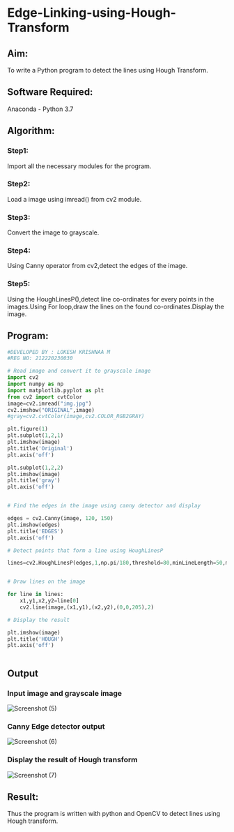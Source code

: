 # Edge-Linking-using-Hough-Transform
## Aim:
To write a Python program to detect the lines using Hough Transform.

## Software Required:
Anaconda - Python 3.7

## Algorithm:
### Step1:
Import all the necessary modules for the program.

### Step2:
Load a image using imread() from cv2 module.

### Step3:
Convert the image to grayscale.

### Step4:
Using Canny operator from cv2,detect the edges of the image.

### Step5:
Using the HoughLinesP(),detect line co-ordinates for every points in the images.Using For loop,draw the lines on the found co-ordinates.Display the image.

## Program:
```Python
#DEVELOPED BY : LOKESH KRISHNAA M
#REG NO: 212220230030

# Read image and convert it to grayscale image
import cv2
import numpy as np
import matplotlib.pyplot as plt
from cv2 import cvtColor
image=cv2.imread("img.jpg")
cv2.imshow("ORIGINAL",image)
#gray=cv2.cvtColor(image,cv2.COLOR_RGB2GRAY)

plt.figure(1)
plt.subplot(1,2,1)
plt.imshow(image)
plt.title('Original')
plt.axis('off')

plt.subplot(1,2,2)
plt.imshow(image)
plt.title('gray')
plt.axis('off')


# Find the edges in the image using canny detector and display

edges = cv2.Canny(image, 120, 150)
plt.imshow(edges)
plt.title('EDGES')
plt.axis('off')

# Detect points that form a line using HoughLinesP

lines=cv2.HoughLinesP(edges,1,np.pi/180,threshold=80,minLineLength=50,maxLineGap=250)


# Draw lines on the image

for line in lines:
    x1,y1,x2,y2=line[0]
    cv2.line(image,(x1,y1),(x2,y2),(0,0,205),2)

# Display the result

plt.imshow(image)
plt.title('HOUGH')
plt.axis('off')



```


## Output

### Input image and grayscale image
![Screenshot (5)](https://user-images.githubusercontent.com/75234646/168966081-7ddaf936-cca8-4a3a-bd05-29af94de7206.png)


### Canny Edge detector output

![Screenshot (6)](https://user-images.githubusercontent.com/75234646/168966086-c1340306-ad9f-4827-8a39-5ef6efe2e695.png)


### Display the result of Hough transform

![Screenshot (7)](https://user-images.githubusercontent.com/75234646/168966093-e34c3fb3-af1e-4815-98fb-f39b7d4a2b98.png)




## Result:
Thus the program is written with python and OpenCV to detect lines using Hough transform. 
